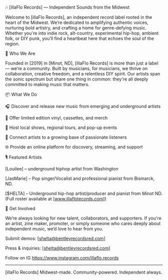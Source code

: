 🎶 [illaFlo Records] — Independent Sounds from the Midwest

Welcome to [illaFlo Records], an independent record label rooted in the heart of the Midwest. We’re dedicated to amplifying authentic voices, nurturing bold artistry, and crafting a home for genre-defying music. Whether you're into indie rock, alt-country, experimental hip-hop, ambient folk, or DIY punk, you’ll find a heartbeat here that echoes the soul of the region.

🌾 Who We Are

Founded in [2019] in [Minot, ND], [illaFlo Records] is more than just a label — we’re a community. Built by musicians, for musicians, we thrive on collaboration, creative freedom, and a relentless DIY spirit. Our artists span the sonic spectrum but share one thing in common: they're all deeply committed to making music that matters.

📦 What We Do

🎧 Discover and release new music from emerging and underground artists

📀 Offer limited edition vinyl, cassettes, and merch

🎤 Host local shows, regional tours, and pop-up events

📲 Connect artists to a growing base of passionate listeners

🌐 Provide an online platform for discovery, streaming, and support


🎙 Featured Artists

[Louilee] – underground hiphop artist from Washington 

[JasMarie] – Pop singer/Vocalist and professional pianist from Bismarck, ND.

[$HELTA] – Underground hip-hop artist/producer and pianist from Minot ND.
(Full roster available at [www.illaflotecords.com])


💬 Get Involved

We’re always looking for new talent, collaborators, and supporters. If you're an artist, zine maker, promoter, or simply someone who cares deeply about independent music, we’d love to hear from you.

Submit demos: [shelta@bentleyrecordsred.com]

Press & inquiries: [shelta@bentleyrecordsred.com]

Follow on IG https://www.instagram.com/illaflo.records



---

[illaFlo Records]
Midwest-made. Community-powered. Independent always.
